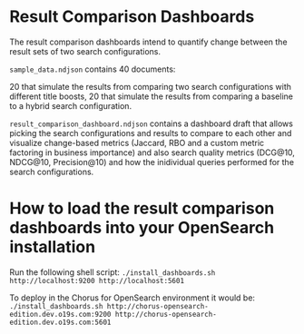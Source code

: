 # Result Comparison Dashboards

The result comparison dashboards intend to quantify change between the result sets of two search configurations.

`sample_data.ndjson` contains 40 documents:

20 that simulate the results from comparing two search configurations with different title boosts, 20 that simulate the results from comparing a baseline to a hybrid search configuration.

`result_comparison_dashboard.ndjson` contains a dashboard draft that allows picking the search configurations and results to compare to each other and visualize change-based metrics (Jaccard, RBO and a custom metric factoring in business importance) and also search quality metrics (DCG@10, NDCG@10, Precision@10) and how the inidividual queries performed for the search configurations.

# How to load the result comparison dashboards into your OpenSearch installation

Run the following shell script: `./install_dashboards.sh http://localhost:9200 http://localhost:5601`

To deploy in the Chorus for OpenSearch environment it would be: `./install_dashboards.sh http://chorus-opensearch-edition.dev.o19s.com:9200 http://chorus-opensearch-edition.dev.o19s.com:5601`